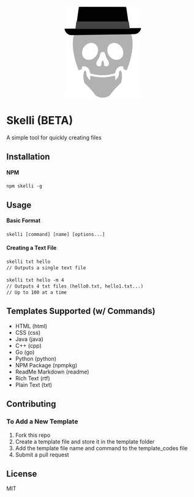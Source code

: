 <p align="center">
  <img src="./docs/logo.png" width="200" />
</p>

# Skelli (BETA)
A simple tool for quickly creating files

## Installation

#### NPM
    npm skelli -g

## Usage

#### Basic Format
    skelli [command] [name] [options...]

#### Creating a Text File
    skelli txt hello        
    // Outputs a single text file

    skelli txt hello -m 4   
    // Outputs 4 txt files (hello0.txt, hello1.txt...)
    // Up to 100 at a time

## Templates Supported (w/ Commands)
+ HTML (html)
+ CSS (css)
+ Java (java)
+ C++ (cpp)
+ Go (go)
+ Python (python)
+ NPM Package (npmpkg)
+ ReadMe Markdown (readme)
+ Rich Text (rtf)
+ Plain Text (txt)

## Contributing

### To Add a New Template
1. Fork this repo
2. Create a template file and store it in the template folder
3. Add the template file name and command to the template_codes file
4. Submit a pull request

## License
MIT

